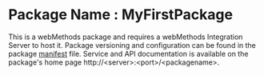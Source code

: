 # Package Name : MyFirstPackage
This is a webMethods package and requires a webMethods Integration Server to host it. Package versioning and configuration can be found in the package [manifest](./MyFirstPackage/manifest.v3) file. Service and API documentation is available on the package's home page http://&lt;server&gt;:&lt;port&gt;/&lt;packagename>.